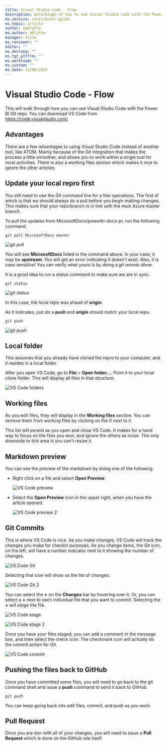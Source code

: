 ```yaml
---
title: Visual Studio Code - Flow
description: Walkthough of how to use Visual Studio code with the Power BI repo.
ms.service: contributor-guide
ms.topic: article
author: mgblythe
ms.author: mblythe
manager: kfile
ms.reviewer: ""
editor: ""
ms.devlang: ""
ms.tgt_pltfrm: ""
ms.workload: ""
ms.custom: ""
ms.date: 11/09/2017
---
```


# Visual Studio Code - Flow

This will walk through how you can use Visual Studio Code with the Power BI Git repo. You can download VS Code from https://code.visualstudio.com/.

## Advantages

There are a few advantages to using Visual Studio Code instead of another tool, like ATOM.  Mainly because of the Git integration that makes the process a little smoother, and allows you to work within a single tool for most activities. There is also a working files section which makes it nice to ignore the other articles.

## Update your local repro first

You still need to use the Git command line for a few operations.  The first of which is that we should always do a pull before you begin making changes.  This makes sure that your repo/branch is in line with the main Azure master branch.

To pull the updates from MicrosoftDocs/powerbi-docs-pr, run the following command.

    git pull MicrosoftDocs master

![git pull](media/vs-code-flow/gitpull.png)

You will see **MicrosoftDocs** listed in the command above.  In your case, it may be **upstream**.  You will get an error indicating it doesn't exist.  Also, it is *case sensitive*!  You can verify what yours is by doing a *git remote show*.

It is a good idea to run a status command to make sure we are in sync.

    git status

![git status](media/vs-code-flow/gitstatus.png)

In this case, the local repo was ahead of **origin**.

As it indicates, just do a **push** and **origin** should match your local repo.  

    git push

![git push](media/vs-code-flow/gitpush.png)

## Local folder

This assumes that you already have cloned the repro to your computer, and it resides in a local folder. 

After you open VS Code, go to **File** > **Open folder...**.  Point it to your local clone folder.  This will display all files in that structure.

![VS Code folders](media/vs-code-flow/vs-code-folders.png)

## Working files

As you edit files, they will display in the **Working files** section. You can remove them from working files by clicking on the X next to it.  

This list will persist as you open and close VS Code. It makes for a hand way to focus on the files you won, and ignore the others as noise. The only downside to this area is you can't resize it.

## Markdown preview

You can see the preview of the markdown by doing one of the following.

* Right click on a file and select **Open Preview**.

    ![VS Code preview](media/vs-code-flow/vs-code-preview1.png)
* Select the **Open Preview** icon in the upper right, when you have the article opened.

    ![VS Code preview 2](media/vs-code-flow/vs-code-preview2.png)

## Git Commits

This is where VS Code is nice.  As you make changes, VS Code will track the changes you make for checkin purposes.  As you change items, the Git icon, on the left, will have a number indicator next to it showing the number of changes.

![VS Code Git](media/vs-code-flow/vs-code-git.png)

Selecting that icon will show us the list of changes.

![VS Code Git 2](media/vs-code-flow/vs-code-git2.png)

You can select the **+** on the **Changes** bar by hovering over it.  Or, you can select a **+** next to each individual file that you want to commit.  Selecting the **+** will *stage* the file.

![VS Code stage](media/vs-code-flow/vs-code-stage.png)

![VS Code stage 2](media/vs-code-flow/vs-code-stage2.png)

Once you have your files staged, you can add a comment in the message box, and then select the check icon.  The checkmark icon will actually do the commit action for Git.

![VS Code commit](media/vs-code-flow/vs-code-commit.png)

## Pushing the files back to GitHub

Once you have committed some files, you will need to go back to the git command shell and issue a **push** command to send it back to GitHub.

    git push

You can keep going back into edit files, commit, and push as you work.

## Pull Request

Once you are don with all of your changes, you will need to issue a **Pull Request** which is done on the GitHub site itself.